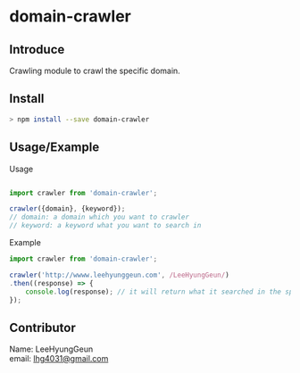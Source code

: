 # domain-crawler

## Introduce
Crawling module to crawl the specific domain.

## Install
``` bash
> npm install --save domain-crawler
```

## Usage/Example
Usage
``` javascript

import crawler from 'domain-crawler';

crawler({domain}, {keyword});
// domain: a domain which you want to crawler
// keyword: a keyword what you want to search in
```

Example
``` javascript
import crawler from 'domain-crawler';

crawler('http://wwww.leehyunggeun.com', /LeeHyungGeun/)
.then((response) => {
    console.log(response); // it will return what it searched in the specific domain, and what it searched out
});
```

## Contributor
Name: LeeHyungGeun\
email: lhg4031@gmail.com